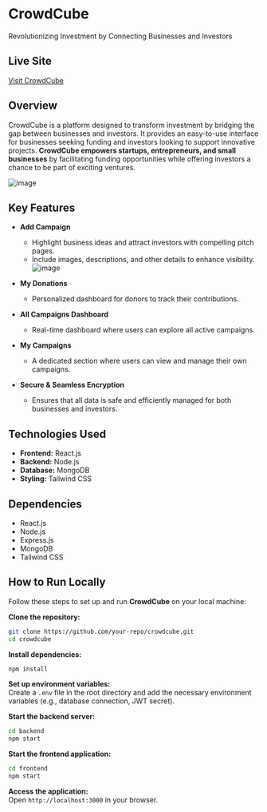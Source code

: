 
# CrowdCube  
Revolutionizing Investment by Connecting Businesses and Investors  

## Live Site  
[Visit CrowdCube](https://crowdcube-14ee1.web.app/)  

## Overview  
CrowdCube is a platform designed to transform investment by bridging the gap between businesses and investors. It provides an easy-to-use interface for businesses seeking funding and investors looking to support innovative projects. **CrowdCube empowers startups, entrepreneurs, and small businesses** by facilitating funding opportunities while offering investors a chance to be part of exciting ventures.  

![image](https://github.com/user-attachments/assets/51576513-5d89-4ecf-9fe8-764625da021d)


## Key Features  
- **Add Campaign**  
  - Highlight business ideas and attract investors with compelling pitch pages.  
  - Include images, descriptions, and other details to enhance visibility.  
![image](https://github.com/user-attachments/assets/c3609835-0cae-4a42-97ac-846d5d13b3f3)

- **My Donations**  
  - Personalized dashboard for donors to track their contributions.  

- **All Campaigns Dashboard**  
  - Real-time dashboard where users can explore all active campaigns.  

- **My Campaigns**  
  - A dedicated section where users can view and manage their own campaigns.  

- **Secure & Seamless Encryption**  
  - Ensures that all data is safe and efficiently managed for both businesses and investors.  

## Technologies Used  
- **Frontend:** React.js  
- **Backend:** Node.js  
- **Database:** MongoDB  
- **Styling:** Tailwind CSS  

## Dependencies  
- React.js  
- Node.js  
- Express.js  
- MongoDB  
- Tailwind CSS  

## How to Run Locally  
Follow these steps to set up and run **CrowdCube** on your local machine:  

 **Clone the repository:**  
   ```sh
   git clone https://github.com/your-repo/crowdcube.git
   cd crowdcube
   ```

 **Install dependencies:**  
   ```sh
   npm install
   ```

**Set up environment variables:**  
   Create a `.env` file in the root directory and add the necessary environment variables (e.g., database connection, JWT secret).  

 **Start the backend server:**  
   ```sh
   cd backend
   npm start
   ```

 **Start the frontend application:**  
   ```sh
   cd frontend
   npm start
   ```

**Access the application:**  
   Open `http://localhost:3000` in your browser.  

